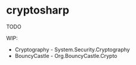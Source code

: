# cryptosharp

TODO

WIP:
- Cryptography - System.Security.Cryptography 
- BouncyCastle - Org.BouncyCastle.Crypto